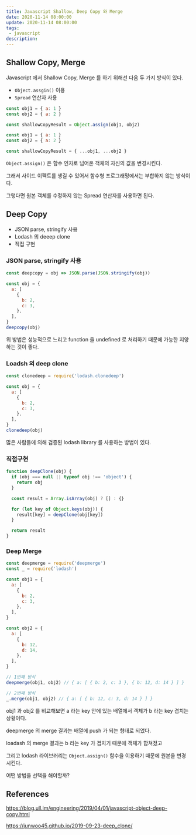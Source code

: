 ```yaml
---
title: Javascript Shallow, Deep Copy 와 Merge
date: 2020-11-14 08:00:00
update: 2020-11-14 08:00:00
tags:
 - javascript
description:
---
```


## Shallow Copy, Merge

Javascript 에서 Shallow Copy, Merge 를 하기 위해선 다음 두 가지 방식이 있다.

- `Object.assgin()` 이용
- `Spread` 연산자 사용

```javascript
const obj1 = { a: 1 }
const obj2 = { a: 2 }

const shallowCopyResult = Object.assign(obj1, obj2)
```

```javascript
const obj1 = { a: 1 }
const obj2 = { a: 2 }

const shallowCopyResult = { ...obj1, ...obj2 }
```

`Object.assign()` 은 함수 인자로 넘어온 객체의 자신의 값을 변경시킨다.

그래서 사이드 이펙트를 생길 수 있어서 함수형 프로그래밍에서는 부합하지 않는 방식이다.

그렇다면 원본 객체를 수정하지 않는 Spread 연산자를 사용하면 된다.

## Deep Copy

- JSON parse, stringify 사용
- Lodash 의 deeep clone
- 직접 구현

### JSON parse, stringify 사용

```javascript
const deepcopy = obj => JSON.parse(JSON.stringify(obj))

const obj = {
  a: [
    {
      b: 2,
      c: 3,
    },
  ],
}
deepcopy(obj)
```

위 방법은 성능적으로 느리고 function 을 undefined 로 처리하기 때문에 가능한 지양하는 것이 좋다.

### Loadsh 의 deep clone

```javascript
const clonedeep = require('lodash.clonedeep')

const obj = {
  a: [
    {
      b: 2,
      c: 3,
    },
  ],
}
clonedeep(obj)
```

많은 사람들에 의해 검증된 lodash library 를 사용하는 방법이 있다.

### 직접구현

```javascript
function deepClone(obj) {
  if (obj === null || typeof obj !== 'object') {
    return obj
  }

  const result = Array.isArray(obj) ? [] : {}

  for (let key of Object.keys(obj)) {
    result[key] = deepClone(obj[key])
  }

  return result
}
```

### Deep Merge

```javascript
const deepmerge = require('deepmerge')
const _ = require('lodash')

const obj1 = {
  a: [
    {
      b: 2,
      c: 3,
    },
  ],
}

const obj2 = {
  a: [
    {
      b: 12,
      d: 14,
    },
  ],
}

// 1번째 방식
deepmerge(obj1, obj2) // { a: [ { b: 2, c: 3 }, { b: 12, d: 14 } ] }

// 2번째 방식
_.merge(obj1, obj2) // { a: [ { b: 12, c: 3, d: 14 } ] }
```

obj1 과 obj2 를 비교해보면 a 라는 key 안에 있는 배열에서 객체가 b 라는 key 겹치는 상황이다.

deepmerge 의 merge 결과는 배열에 push 가 되는 형태로 되었다.

loadash 의 merge 결과는 b 라는 key 가 겹치기 때문에 객체가 합쳐젔고

그리고 lodash 라이브러리는 `Object.assign()` 함수을 이용하기 때문에 원본을 변경시킨다.

어떤 방법을 선택을 해야할까?

## References

https://blog.ull.im/engineering/2019/04/01/javascript-object-deep-copy.html

https://junwoo45.github.io/2019-09-23-deep_clone/
